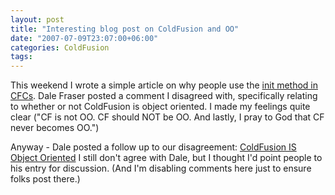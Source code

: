 ```yaml
---
layout: post
title: "Interesting blog post on ColdFusion and OO"
date: "2007-07-09T23:07:00+06:00"
categories: ColdFusion 
tags: 
---
```


This weekend I wrote a simple article on why people use the <a href="http://www.raymondcamden.com/index.cfm/2007/7/7/Ask-a-Jedi-Components-and-the-Init-Method">init method in CFCs</a>. Dale Fraser posted a comment I disagreed with, specifically relating to whether or not ColdFusion is object oriented. I made my feelings quite clear ("CF is not OO. CF should NOT be OO. And lastly, I pray to God that CF never becomes OO.")

Anyway - Dale posted a follow up to our disagreement: <a href="http://dalefraser.blogspot.com/2007/07/coldfusion-is-object-oriented.html">ColdFusion IS Object Oriented</a> I still don't agree with Dale, but I thought I'd point people to his entry for discussion. (And I'm disabling comments here just to ensure folks post there.)